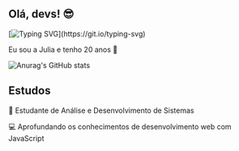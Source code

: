 ## Olá,  devs! 😎  
[![Typing SVG](https://readme-typing-svg.herokuapp.com?font=Fira+Code&pause=1000&color=FFFEFD&width=435&lines=Sejam+bem+vindos+ao+meu+Github!)](https://git.io/typing-svg)

Eu sou a Julia e tenho 20 anos 🤍

![Anurag's GitHub stats](https://github-readme-stats.vercel.app/apijuhmsz=anuraghazra&hide=contribs,prs)

## Estudos

🚀 Estudante de Análise e Desenvolvimento de Sistemas 

💻 Aprofundando os conhecimentos de desenvolvimento web com JavaScript
          
          

